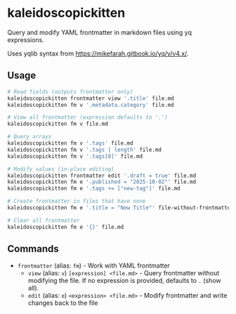 # kaleidoscopickitten

Query and modify YAML frontmatter in markdown files using yq expressions.

Uses yqlib syntax from https://mikefarah.gitbook.io/yq/v/v4.x/.

## Usage

```bash
# Read fields (outputs frontmatter only)
kaleidoscopickitten frontmatter view '.title' file.md
kaleidoscopickitten fm v '.metadata.category' file.md

# View all frontmatter (expression defaults to '.')
kaleidoscopickitten fm v file.md

# Query arrays
kaleidoscopickitten fm v '.tags' file.md
kaleidoscopickitten fm v '.tags | length' file.md
kaleidoscopickitten fm v '.tags[0]' file.md

# Modify values (in-place editing)
kaleidoscopickitten frontmatter edit '.draft = true' file.md
kaleidoscopickitten fm e '.published = "2025-10-02"' file.md
kaleidoscopickitten fm e '.tags += ["new-tag"]' file.md

# Create frontmatter in files that have none
kaleidoscopickitten fm e '.title = "New Title"' file-without-frontmatter.md

# Clear all frontmatter
kaleidoscopickitten fm e '{}' file.md
```

## Commands

- `frontmatter` (alias: `fm`) - Work with YAML frontmatter
  - `view` (alias: `v`) `[expression] <file.md>` - Query frontmatter without modifying the file. If no expression is provided, defaults to `.` (show all).
  - `edit` (alias: `e`) `<expression> <file.md>` - Modify frontmatter and write changes back to the file
